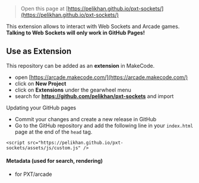 
 > Open this page at [https://pelikhan.github.io/pxt-sockets/](https://pelikhan.github.io/pxt-sockets/)

This extension allows to interact with Web Sockets and Arcade games. **Talking to Web Sockets will only work in GitHub Pages!**

## Use as Extension

This repository can be added as an **extension** in MakeCode.

* open [https://arcade.makecode.com/](https://arcade.makecode.com/)
* click on **New Project**
* click on **Extensions** under the gearwheel menu
* search for **https://github.com/pelikhan/pxt-sockets** and import

Updating your GitHub pages

* Commit your changes and create a new release in GitHub
* Go to the GitHub repository and add the following line in your ``index.html`` page at the end of the ``head`` tag.

```
<script src="https://pelikhan.github.io/pxt-sockets/assets/js/custom.js" />
```

#### Metadata (used for search, rendering)

* for PXT/arcade
<script src="https://makecode.com/gh-pages-embed.js"></script><script>makeCodeRender("{{ site.makecode.home_url }}", "{{ site.github.owner_name }}/{{ site.github.repository_name }}");</script>
